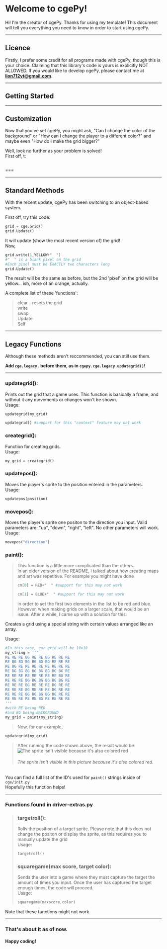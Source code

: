 # Welcome to cgePy!
Hi! I'm the creator of cgePy. Thanks for using my template!
This document will tell you everything you need to know in order to start using cgePy.
***
## Licence
Firstly, I prefer some credit for all programs made with cgePy, though this is your choice.
Claiming that this library's code is yours is explicitly NOT ALLOWED. If you would like to develop cgePy, please contact me at **lion712yt@gmail.com**.
***
## Getting Started



***
## Customization

Now that you've set cgePy, you might ask, "Can I change the color of the background" or "How can I change the player to a different color?"  and maybe even "How do I make the grid bigger?"

Well, look no further as your problem is solved!\
First off, t:
> ``````
===

***
## Standard Methods
With the recent update, cgePy has been switching to an object-based system.

First off, try this code:
```py
grid = cge.Grid()
grid.Update()
```
It will update (show the most recent version of) the grid!\
Now,
```py
grid.write(1,YELLOW+"  ")
#"  " is a blank pixel on the grid
#Each pixel must be EXACTLY two characters long
grid.Update()
```
The result will be the same as before, but the 2nd 'pixel' on the grid will be yellow... ish, more of an orange, actually. 

A complete list of these 'functions':
> clear - resets the grid\
> write\
> swap\
> Update\
> Self
***

## Legacy Functions
Although these methods aren't reccommended, you can still use them.

**Add ```cge.legacy.``` before them, as in ```cgepy.cge.legacy.updategrid()```!**
***
### updategrid():
Prints out the grid that a game uses. This function is basically a frame, and without it any movements or changes won't be shown.\
Usage:
```python
updategrid(my_grid)
```
```python
updategrid() #support for this "context" feature may not work
```


### creategrid():
Function for creating grids.\
Usage:
```python
my_grid = creategrid()
```

### updatepos():
Moves the player's sprite to the position entered in the parameters.\
Usage:
```python
updatepos(position)
```

### movepos(): 
Moves the player's sprite one positon to the direction you input.
 Valid parameters are: "up", "down", "right", "left". No other parameters will work.\
Usage:
```python
movepos("direction")
```

### paint():
>This function is a little more complicated than the others.\
In an older version of the README, I talked about how creating maps and art was repetitive. For example you might have done
>```python
>cm[0] = RED+"  " #support for this may not work
>```
>```python
>cm[1] = BLUE+"  " #support for this may not work
>```
>in order to set the first two elements in the list to be red and blue.\
However, when making grids on a larger scale, that would be an issue. After a while, I came up with a solution for this.

Creates a grid using a special string with certain values arranged like an array.

Usage:
```python
#In this case, our grid will be 10x10
my_string = '''
RE RE RE BG RE RE BG RE RE RE
RE BG BG BG BG BG BG RE RE RE
RE BG RE RE RE RE RE RE RE RE
RE BG BG BG BG BG BG BG BG RE
RE RE RE RE RE RE RE RE BG RE
RE RE RE BG BG BG BG BG BG RE
RE RE RE BG RE RE RE BG RE RE
RE RE RE BG RE RE RE BG RE RE
RE RE RE BG BG BG BG BG RE RE
RE RE RE RE RE BG RE RE RE RE
'''
#with RE being RED
#and BG being BACKGROUND
my_grid = paint(my_string)
```
> Now, for our example,
```python
updategrid(my_grid)
```
> After running the code shown above, the result would be:
>![The sprite isn't visible because it's also colored red](/readme-assets/paintresult.png)
> ###### The sprite isn't visible in this picture because it's also colored red.

You can find a full list of the ID's used for ```paint()``` strings inside of ```cge/init.py```\
Hopefully this function helps!
***
### Functions found in driver-extras.py

>### targetroll():
>Rolls the position of a target sprite.
Please note that this does not change the positon or display the sprite, as this requires you to manualy update the grid\
Usage:
> ```python
> targetroll()
> ``` 
> ### squaregame(max score, target color):
> Sends the user into a game where they must capture the target the amount of times you input.
 Once the user has captured the target enough times, the code will proceed.\
 Usage:
>```python
>squaregame(maxscore,color)
> ```
Note that these functions might not work
***

### That's about it as of now.

#### Happy coding!